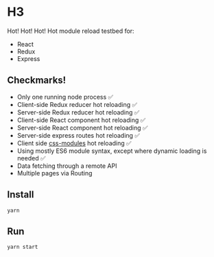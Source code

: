 # H3

Hot! Hot! Hot! Hot module reload testbed for:

- React
- Redux
- Express

## Checkmarks!

  * Only one running node process ✅
  * Client-side Redux reducer hot reloading ✅
  * Server-side Redux reducer hot reloading ✅
  * Client-side React component hot reloading ✅
  * Server-side React component hot reloading ✅
  * Server-side express routes hot reloading ✅
  * Client side [css-modules](https://github.com/css-modules/css-modules) hot reloading ✅
  * Using mostly ES6 module syntax, except where dynamic loading is needed ✅
  * Data fetching through a remote API
  * Multiple pages via Routing

## Install

```
yarn
```

## Run

```
yarn start
```
